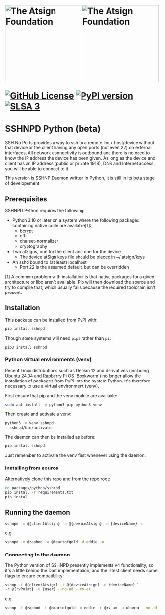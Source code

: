 <h1><a href="https://atsign.com#gh-light-mode-only"><img width=250px src="https://atsign.com/wp-content/uploads/2022/05/atsign-logo-horizontal-color2022.svg#gh-light-mode-only" alt="The Atsign Foundation"></a><a href="https://atsign.com#gh-dark-mode-only"><img width=250px src="https://atsign.com/wp-content/uploads/2023/08/atsign-logo-horizontal-reverse2022-Color.svg#gh-dark-mode-only" alt="The Atsign Foundation"></a>

[![GitHub License](https://img.shields.io/badge/license-BSD3-blue.svg)](./LICENSE)
[![PyPI version](https://badge.fury.io/py/sshnpd.svg)](https://badge.fury.io/py/sshnpd)
[![SLSA 3](https://slsa.dev/images/gh-badge-level3.svg)](https://slsa.dev)

# SSHNPD Python (beta)

SSH No Ports provides a way to ssh to a remote linux host/device without that
device or the client having any open ports (not even 22) on external
interfaces. All network connectivity is outbound and there is no need to
know the IP address the device has been given. As long as the device and
client has an IP address (public or private 1918), DNS and Internet access,
you will be able to connect to it.

This version is SSHNP Daemon written in Python, it is still in its beta
stage of developement.

## Prerequisites

SSHNPD Python requires the following:

* Python 3.10 or later on a system where the following packages containing
native code are available[1]:
  * bcrypt
  * cffi
  * charset-normalizer
  * cryptography
* Two atSigns, one for the client and one for the device
  * The device atSign keys file should be placed in ~/.atsign/keys
* An sshd bound to (at least) localhost
  * Port 22 is the assumed default, but can be overridden

[1] A common problem with installation is that native packages for a given
architecture or libc aren't available. Pip will then download the source
and try to compile that, which usually fails because the required toolchain
isn't present.

## Installation

This package can be installed from PyPI with:

```sh
pip install sshnpd
```

Though some systems will need `pip3` rather than `pip`:

```sh
pip3 install sshnpd
```

### Python virtual environments (venv)

Recent Linux distributions such as Debian 12 and derivatives (including
Ubuntu 24.04 and Rapberry Pi OS 'Bookworm') no longer allow the installation
of packages from PyPI into the system Python. It's therefore necessary to
use a virtual environment (venv).

First ensure that pip and the venv module are available:

```sh
sudo apt install -y python3-pip python3-venv
```

Then create and activate a venv:

```sh
python3 -m venv sshnpd
. sshnpd/bin/activate
```

The daemon can then be installed as before:

```sh
pip install sshnpd
```

Just remember to activate the venv first whenever using the daemon.

### Installing from source

Alternatively clone this repo and from the repo root:

```sh
cd packages/python/sshnpd
pip install -r requirements.txt
pip install .
```

## Running the daemon

```sh
sshnpd -m @{clientAtsign} -a @{deviceAtsign} -d {deviceName} -u
```

e.g.

```sh
sshnpd -m @zaphod -a @heartofgold -d eddie -u
```

### Connecting to the daemon

The Python version of SSHNPD presently implements v4 functionality, so it's
a little behind the Dart implementation, and the latest client needs some
flags to ensure compatibility:

```sh
sshnp -f @{clientAtsign} -t @{deviceAtsign} -d {deviceName} \
-r @{rvPoint} -u {user} --no-ad --no-et
```

e.g.

```sh
sshnp -f @zaphod -t @heartofgold -d eddie -r @rv_am -u ubuntu --no-ad --no-et
```
